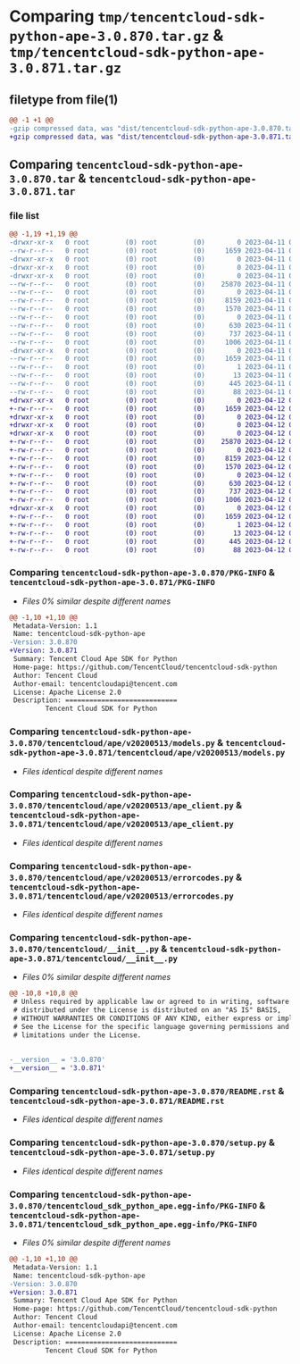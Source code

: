 # Comparing `tmp/tencentcloud-sdk-python-ape-3.0.870.tar.gz` & `tmp/tencentcloud-sdk-python-ape-3.0.871.tar.gz`

## filetype from file(1)

```diff
@@ -1 +1 @@
-gzip compressed data, was "dist/tencentcloud-sdk-python-ape-3.0.870.tar", last modified: Tue Apr 11 03:19:31 2023, max compression
+gzip compressed data, was "dist/tencentcloud-sdk-python-ape-3.0.871.tar", last modified: Wed Apr 12 00:15:13 2023, max compression
```

## Comparing `tencentcloud-sdk-python-ape-3.0.870.tar` & `tencentcloud-sdk-python-ape-3.0.871.tar`

### file list

```diff
@@ -1,19 +1,19 @@
-drwxr-xr-x   0 root         (0) root         (0)        0 2023-04-11 03:19:31.000000 tencentcloud-sdk-python-ape-3.0.870/
--rw-r--r--   0 root         (0) root         (0)     1659 2023-04-11 03:19:31.000000 tencentcloud-sdk-python-ape-3.0.870/PKG-INFO
-drwxr-xr-x   0 root         (0) root         (0)        0 2023-04-11 03:19:31.000000 tencentcloud-sdk-python-ape-3.0.870/tencentcloud/
-drwxr-xr-x   0 root         (0) root         (0)        0 2023-04-11 03:19:31.000000 tencentcloud-sdk-python-ape-3.0.870/tencentcloud/ape/
-drwxr-xr-x   0 root         (0) root         (0)        0 2023-04-11 03:19:31.000000 tencentcloud-sdk-python-ape-3.0.870/tencentcloud/ape/v20200513/
--rw-r--r--   0 root         (0) root         (0)    25870 2023-04-11 03:19:31.000000 tencentcloud-sdk-python-ape-3.0.870/tencentcloud/ape/v20200513/models.py
--rw-r--r--   0 root         (0) root         (0)        0 2023-04-11 03:19:31.000000 tencentcloud-sdk-python-ape-3.0.870/tencentcloud/ape/v20200513/__init__.py
--rw-r--r--   0 root         (0) root         (0)     8159 2023-04-11 03:19:31.000000 tencentcloud-sdk-python-ape-3.0.870/tencentcloud/ape/v20200513/ape_client.py
--rw-r--r--   0 root         (0) root         (0)     1570 2023-04-11 03:19:31.000000 tencentcloud-sdk-python-ape-3.0.870/tencentcloud/ape/v20200513/errorcodes.py
--rw-r--r--   0 root         (0) root         (0)        0 2023-04-11 03:19:31.000000 tencentcloud-sdk-python-ape-3.0.870/tencentcloud/ape/__init__.py
--rw-r--r--   0 root         (0) root         (0)      630 2023-04-11 03:19:31.000000 tencentcloud-sdk-python-ape-3.0.870/tencentcloud/__init__.py
--rw-r--r--   0 root         (0) root         (0)      737 2023-04-11 03:19:31.000000 tencentcloud-sdk-python-ape-3.0.870/README.rst
--rw-r--r--   0 root         (0) root         (0)     1006 2023-04-11 03:19:31.000000 tencentcloud-sdk-python-ape-3.0.870/setup.py
-drwxr-xr-x   0 root         (0) root         (0)        0 2023-04-11 03:19:31.000000 tencentcloud-sdk-python-ape-3.0.870/tencentcloud_sdk_python_ape.egg-info/
--rw-r--r--   0 root         (0) root         (0)     1659 2023-04-11 03:19:31.000000 tencentcloud-sdk-python-ape-3.0.870/tencentcloud_sdk_python_ape.egg-info/PKG-INFO
--rw-r--r--   0 root         (0) root         (0)        1 2023-04-11 03:19:31.000000 tencentcloud-sdk-python-ape-3.0.870/tencentcloud_sdk_python_ape.egg-info/dependency_links.txt
--rw-r--r--   0 root         (0) root         (0)       13 2023-04-11 03:19:31.000000 tencentcloud-sdk-python-ape-3.0.870/tencentcloud_sdk_python_ape.egg-info/top_level.txt
--rw-r--r--   0 root         (0) root         (0)      445 2023-04-11 03:19:31.000000 tencentcloud-sdk-python-ape-3.0.870/tencentcloud_sdk_python_ape.egg-info/SOURCES.txt
--rw-r--r--   0 root         (0) root         (0)       88 2023-04-11 03:19:31.000000 tencentcloud-sdk-python-ape-3.0.870/setup.cfg
+drwxr-xr-x   0 root         (0) root         (0)        0 2023-04-12 00:15:13.000000 tencentcloud-sdk-python-ape-3.0.871/
+-rw-r--r--   0 root         (0) root         (0)     1659 2023-04-12 00:15:13.000000 tencentcloud-sdk-python-ape-3.0.871/PKG-INFO
+drwxr-xr-x   0 root         (0) root         (0)        0 2023-04-12 00:15:13.000000 tencentcloud-sdk-python-ape-3.0.871/tencentcloud/
+drwxr-xr-x   0 root         (0) root         (0)        0 2023-04-12 00:15:13.000000 tencentcloud-sdk-python-ape-3.0.871/tencentcloud/ape/
+drwxr-xr-x   0 root         (0) root         (0)        0 2023-04-12 00:15:13.000000 tencentcloud-sdk-python-ape-3.0.871/tencentcloud/ape/v20200513/
+-rw-r--r--   0 root         (0) root         (0)    25870 2023-04-12 00:15:13.000000 tencentcloud-sdk-python-ape-3.0.871/tencentcloud/ape/v20200513/models.py
+-rw-r--r--   0 root         (0) root         (0)        0 2023-04-12 00:15:13.000000 tencentcloud-sdk-python-ape-3.0.871/tencentcloud/ape/v20200513/__init__.py
+-rw-r--r--   0 root         (0) root         (0)     8159 2023-04-12 00:15:13.000000 tencentcloud-sdk-python-ape-3.0.871/tencentcloud/ape/v20200513/ape_client.py
+-rw-r--r--   0 root         (0) root         (0)     1570 2023-04-12 00:15:13.000000 tencentcloud-sdk-python-ape-3.0.871/tencentcloud/ape/v20200513/errorcodes.py
+-rw-r--r--   0 root         (0) root         (0)        0 2023-04-12 00:15:13.000000 tencentcloud-sdk-python-ape-3.0.871/tencentcloud/ape/__init__.py
+-rw-r--r--   0 root         (0) root         (0)      630 2023-04-12 00:15:13.000000 tencentcloud-sdk-python-ape-3.0.871/tencentcloud/__init__.py
+-rw-r--r--   0 root         (0) root         (0)      737 2023-04-12 00:15:13.000000 tencentcloud-sdk-python-ape-3.0.871/README.rst
+-rw-r--r--   0 root         (0) root         (0)     1006 2023-04-12 00:15:13.000000 tencentcloud-sdk-python-ape-3.0.871/setup.py
+drwxr-xr-x   0 root         (0) root         (0)        0 2023-04-12 00:15:13.000000 tencentcloud-sdk-python-ape-3.0.871/tencentcloud_sdk_python_ape.egg-info/
+-rw-r--r--   0 root         (0) root         (0)     1659 2023-04-12 00:15:13.000000 tencentcloud-sdk-python-ape-3.0.871/tencentcloud_sdk_python_ape.egg-info/PKG-INFO
+-rw-r--r--   0 root         (0) root         (0)        1 2023-04-12 00:15:13.000000 tencentcloud-sdk-python-ape-3.0.871/tencentcloud_sdk_python_ape.egg-info/dependency_links.txt
+-rw-r--r--   0 root         (0) root         (0)       13 2023-04-12 00:15:13.000000 tencentcloud-sdk-python-ape-3.0.871/tencentcloud_sdk_python_ape.egg-info/top_level.txt
+-rw-r--r--   0 root         (0) root         (0)      445 2023-04-12 00:15:13.000000 tencentcloud-sdk-python-ape-3.0.871/tencentcloud_sdk_python_ape.egg-info/SOURCES.txt
+-rw-r--r--   0 root         (0) root         (0)       88 2023-04-12 00:15:13.000000 tencentcloud-sdk-python-ape-3.0.871/setup.cfg
```

### Comparing `tencentcloud-sdk-python-ape-3.0.870/PKG-INFO` & `tencentcloud-sdk-python-ape-3.0.871/PKG-INFO`

 * *Files 0% similar despite different names*

```diff
@@ -1,10 +1,10 @@
 Metadata-Version: 1.1
 Name: tencentcloud-sdk-python-ape
-Version: 3.0.870
+Version: 3.0.871
 Summary: Tencent Cloud Ape SDK for Python
 Home-page: https://github.com/TencentCloud/tencentcloud-sdk-python
 Author: Tencent Cloud
 Author-email: tencentcloudapi@tencent.com
 License: Apache License 2.0
 Description: ============================
         Tencent Cloud SDK for Python
```

### Comparing `tencentcloud-sdk-python-ape-3.0.870/tencentcloud/ape/v20200513/models.py` & `tencentcloud-sdk-python-ape-3.0.871/tencentcloud/ape/v20200513/models.py`

 * *Files identical despite different names*

### Comparing `tencentcloud-sdk-python-ape-3.0.870/tencentcloud/ape/v20200513/ape_client.py` & `tencentcloud-sdk-python-ape-3.0.871/tencentcloud/ape/v20200513/ape_client.py`

 * *Files identical despite different names*

### Comparing `tencentcloud-sdk-python-ape-3.0.870/tencentcloud/ape/v20200513/errorcodes.py` & `tencentcloud-sdk-python-ape-3.0.871/tencentcloud/ape/v20200513/errorcodes.py`

 * *Files identical despite different names*

### Comparing `tencentcloud-sdk-python-ape-3.0.870/tencentcloud/__init__.py` & `tencentcloud-sdk-python-ape-3.0.871/tencentcloud/__init__.py`

 * *Files 0% similar despite different names*

```diff
@@ -10,8 +10,8 @@
 # Unless required by applicable law or agreed to in writing, software
 # distributed under the License is distributed on an "AS IS" BASIS,
 # WITHOUT WARRANTIES OR CONDITIONS OF ANY KIND, either express or implied.
 # See the License for the specific language governing permissions and
 # limitations under the License.
 
 
-__version__ = '3.0.870'
+__version__ = '3.0.871'
```

### Comparing `tencentcloud-sdk-python-ape-3.0.870/README.rst` & `tencentcloud-sdk-python-ape-3.0.871/README.rst`

 * *Files identical despite different names*

### Comparing `tencentcloud-sdk-python-ape-3.0.870/setup.py` & `tencentcloud-sdk-python-ape-3.0.871/setup.py`

 * *Files identical despite different names*

### Comparing `tencentcloud-sdk-python-ape-3.0.870/tencentcloud_sdk_python_ape.egg-info/PKG-INFO` & `tencentcloud-sdk-python-ape-3.0.871/tencentcloud_sdk_python_ape.egg-info/PKG-INFO`

 * *Files 0% similar despite different names*

```diff
@@ -1,10 +1,10 @@
 Metadata-Version: 1.1
 Name: tencentcloud-sdk-python-ape
-Version: 3.0.870
+Version: 3.0.871
 Summary: Tencent Cloud Ape SDK for Python
 Home-page: https://github.com/TencentCloud/tencentcloud-sdk-python
 Author: Tencent Cloud
 Author-email: tencentcloudapi@tencent.com
 License: Apache License 2.0
 Description: ============================
         Tencent Cloud SDK for Python
```

